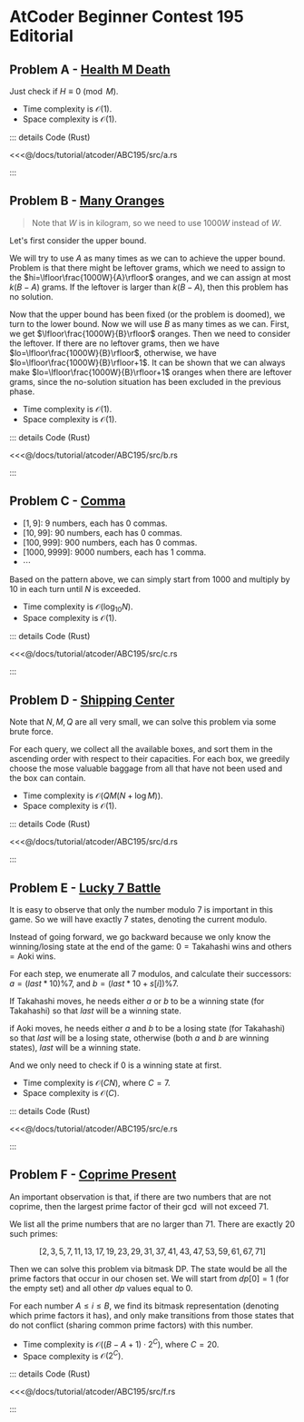 # AtCoder Beginner Contest 195 Editorial

## Problem A -  [Health M Death](https://atcoder.jp/contests/abc195/tasks/abc195_a)

Just check if $H\equiv 0\pmod{M}$.

- Time complexity is $\mathcal{O}(1)$.
- Space complexity is $\mathcal{O}(1)$.

::: details Code (Rust)

<<<@/docs/tutorial/atcoder/ABC195/src/a.rs

:::

## Problem B - [Many Oranges](https://atcoder.jp/contests/abc195/tasks/abc195_b)

> Note that $W$ is in kilogram, so we need to use $1000W$ instead of $W$.

Let's first consider the upper bound.

We will try to use $A$ as many times as we can to achieve the upper bound. Problem is that there might be leftover grams, which we need to assign to the $hi=\lfloor\frac{1000W}{A}\rfloor$ oranges, and we can assign at most $k(B-A)$ grams. If the leftover is larger than $k(B-A)$, then this problem has no solution.

Now that the upper bound has been fixed (or the problem is doomed), we turn to the lower bound. Now we will use $B$ as many times as we can. First, we get $\lfloor\frac{1000W}{B}\rfloor$ oranges. Then we need to consider the leftover. If there are no leftover grams, then we have $lo=\lfloor\frac{1000W}{B}\rfloor$, otherwise, we have $lo=\lfloor\frac{1000W}{B}\rfloor+1$. It can be shown that we can always make $lo=\lfloor\frac{1000W}{B}\rfloor+1$ oranges when there are leftover grams, since the no-solution situation has been excluded in the previous phase.

- Time complexity is $\mathcal{O}(1)$.
- Space complexity is $\mathcal{O}(1)$.

::: details Code (Rust)

<<<@/docs/tutorial/atcoder/ABC195/src/b.rs

:::

## Problem C - [Comma](https://atcoder.jp/contests/abc195/tasks/abc195_c)

- $[1, 9]$: 9 numbers, each has 0 commas.
- $[10, 99]$: 90 numbers, each has 0 commas.
- $[100,999]$: 900 numbers, each has 0 commas.
- $[1000,9999]$: 9000 numbers, each has 1 comma.
- $\cdots$

Based on the pattern above,  we can simply start from $1000$ and multiply by $10$ in each turn until $N$ is exceeded.

- Time complexity is $\mathcal{O}(\log_{10}N)$.
- Space complexity is $\mathcal{O}(1)$.

::: details Code (Rust)

<<<@/docs/tutorial/atcoder/ABC195/src/c.rs

:::

## Problem D - [Shipping Center](https://atcoder.jp/contests/abc195/tasks/abc195_d)

Note that $N,M,Q$ are all very small, we can solve this problem via some brute force.

For each query, we collect all the available boxes, and sort them in the ascending order with respect to their capacities. For each box, we greedily choose the mose valuable baggage from all that have not been used and the box can contain.

- Time complexity is $\mathcal{O}(QM(N+\log M))$.
- Space complexity is $\mathcal{O}(1)$.

::: details Code (Rust)

<<<@/docs/tutorial/atcoder/ABC195/src/d.rs

:::

## Problem E - [Lucky 7 Battle](https://atcoder.jp/contests/abc195/tasks/abc195_e)

It is easy to observe that only the number modulo $7$ is important in this game. So we will have exactly $7$ states, denoting the current modulo.

Instead of going forward, we go backward because we only know the winning/losing state at the end of the game: $0=\text{Takahashi wins}$ and $\text{others}=\text{Aoki wins}$.

For each step, we enumerate all $7$ modulos, and calculate their successors: $a = (last * 10) \% 7$, and $b=(last*10+s[i])\%7$.

If Takahashi moves, he needs either $a$ or $b$ to be a winning state (for Takahashi) so that $last$ will be a winning state.

if Aoki moves, he needs either $a$ and $b$ to be a losing state (for Takahashi) so that $last$ will be a losing state, otherwise (both $a$ and $b$ are winning states), $last$ will be a winning state.

And we only need to check if $0$ is a winning state at first.

- Time complexity is $\mathcal{O}(CN)$, where $C=7$.
- Space complexity is $\mathcal{O}(C)$.

::: details Code (Rust)

<<<@/docs/tutorial/atcoder/ABC195/src/e.rs

:::

## Problem F - [Coprime Present](https://atcoder.jp/contests/abc195/tasks/abc195_f)

An important observation is that, if there are two numbers that are not coprime, then the largest prime factor of their $\gcd$ will not exceed $71$.

We list all the prime numbers that are no larger than $71$. There are exactly $20$ such primes:

$$
[2, 3, 5, 7, 11, 13, 17, 19, 23, 29, 31, 37, 41, 43, 47, 53, 59, 61, 67, 71]
$$

Then we can solve this problem via bitmask DP. The state would be all the prime factors that occur in our chosen set. We will start from $dp[0]=1$ (for the empty set) and all other $dp$ values equal to $0$.

For each number $A\leq i\leq B$, we find its bitmask representation (denoting which prime factors it has), and only make transitions from those states that do not conflict (sharing common prime factors) with this number.

- Time complexity is $\mathcal{O}((B-A+1)\cdot2^C)$, where $C=20$.
- Space complexity is $\mathcal{O}(2^C)$.

::: details Code (Rust)

<<<@/docs/tutorial/atcoder/ABC195/src/f.rs

:::

<Utterances />